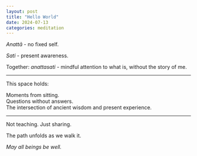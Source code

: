 ```yaml
---
layout: post
title: "Hello World"
date: 2024-07-13
categories: meditation
---
```


*Anattā* - no fixed self.

*Sati* - present awareness.

Together: *anattasati* - mindful attention to what is, without the story of me.

---

This space holds:

Moments from sitting.  
Questions without answers.  
The intersection of ancient wisdom and present experience.

---

Not teaching. Just sharing.

The path unfolds as we walk it.

*May all beings be well.*


